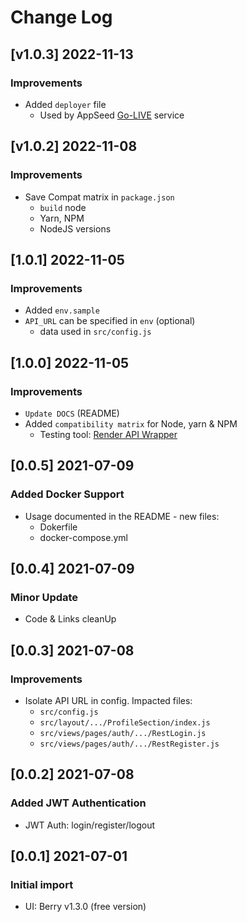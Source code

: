 # Change Log

## [v1.0.3] 2022-11-13
### Improvements

- Added `deployer` file
  - Used by AppSeed [Go-LIVE](https://appseed.us/go-live/) service

## [v1.0.2] 2022-11-08
### Improvements

- Save Compat matrix in `package.json`
  - `build` node
  - Yarn, NPM
  - NodeJS versions

## [1.0.1] 2022-11-05
### Improvements

- Added `env.sample`
- `API_URL` can be specified in `env` (optional)
  - data used in `src/config.js`  

## [1.0.0] 2022-11-05
### Improvements

- `Update DOCS` (README)
- Added `compatibility matrix` for Node, yarn & NPM
  - Testing tool: [Render API Wrapper](https://github.com/app-generator/deploy-automation-render)

## [0.0.5] 2021-07-09
### Added Docker Support

- Usage documented in the README - new files:
    - Dokerfile
    - docker-compose.yml

## [0.0.4] 2021-07-09
### Minor Update

- Code & Links cleanUp

## [0.0.3] 2021-07-08
### Improvements

- Isolate API URL in config. Impacted files:
    - `src/config.js`
    - `src/layout/.../ProfileSection/index.js`
    - `src/views/pages/auth/.../RestLogin.js`
    - `src/views/pages/auth/.../RestRegister.js`

## [0.0.2] 2021-07-08
### Added JWT Authentication

- JWT Auth: login/register/logout

## [0.0.1] 2021-07-01
### Initial import

- UI: Berry v1.3.0 (free version)

